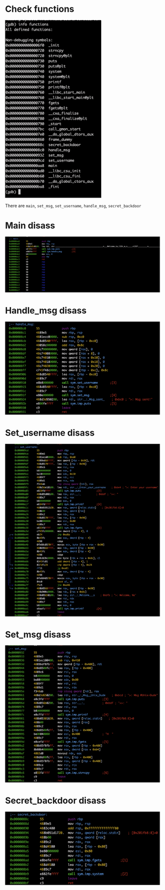 # Check functions

![](img/gdb_launch.png)

There are `main`, `set_msg`, `set_username`, `handle_msg`, `secret_backdoor`

# Main disass

![](img/main_disass.png)

# Handle_msg disass

![](img/handle_msg_disass.png)

# Set_username disass

![](img/set_username_disass.png)

# Set_msg disass

![](img/set_msg_disass.png)

# Secret_backdoor disass

![](img/secret_backdoor_disass.png)

